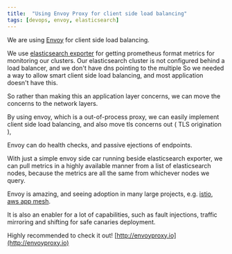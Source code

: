 ```yaml
---
title:  "Using Envoy Proxy for client side load balancing"
tags: [devops, envoy, elasticsearch]
---
```


We are using [Envoy](https://www.envoyproxy.io) for client side load balancing.

We use [elasticsearch exporter](https://github.com/justwatchcom/elasticsearch_exporter) for getting prometheus format metrics for monitoring our clusters. 
Our elasticsearch cluster is not configured behind a load balancer, and we don't have dns pointing to the multiple 
So we needed a way to allow smart client side load balancing, and most application doesn't have this.

So rather than making this an application layer concerns, we can move the concerns to the network layers.

By using envoy, which is a out-of-process proxy, we can easily implement client side load balancing, and also move tls concerns out ( TLS origination ),

Envoy can do health checks, and passive ejections of endpoints.

With just a simple envoy side car running beside elasticsearch exporter, we can pull metrics in a highly available manner from a list of elasticsearch nodes, because the metrics are all the same from whichever nodes we query.

Envoy is amazing, and seeing adoption in many large projects, e.g. [istio](http://istio.io), [aws app mesh](https://aws.amazon.com/app-mesh/). 

It is also an enabler for a lot of capabilities, such as fault injections, traffic mirroring and shifting for safe canaries deployment.

Highly recommended to check it out! [http://envoyproxy.io](http://envoyproxy.io)